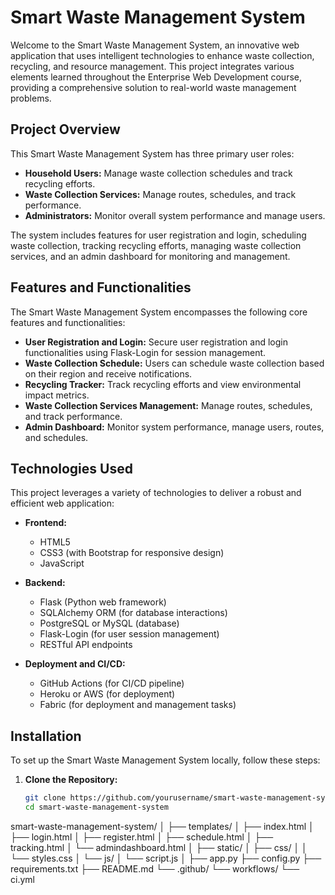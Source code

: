 
# Smart Waste Management System

Welcome to the Smart Waste Management System, an innovative web application that uses intelligent technologies to enhance waste collection, recycling, and resource management. This project integrates various elements learned throughout the Enterprise Web Development course, providing a comprehensive solution to real-world waste management problems.

## Project Overview

This Smart Waste Management System has three primary user roles:

- **Household Users:** Manage waste collection schedules and track recycling efforts.
- **Waste Collection Services:** Manage routes, schedules, and track performance.
- **Administrators:** Monitor overall system performance and manage users.

The system includes features for user registration and login, scheduling waste collection, tracking recycling efforts, managing waste collection services, and an admin dashboard for monitoring and management.

## Features and Functionalities

The Smart Waste Management System encompasses the following core features and functionalities:

- **User Registration and Login:** Secure user registration and login functionalities using Flask-Login for session management.
- **Waste Collection Schedule:** Users can schedule waste collection based on their region and receive notifications.
- **Recycling Tracker:** Track recycling efforts and view environmental impact metrics.
- **Waste Collection Services Management:** Manage routes, schedules, and track performance.
- **Admin Dashboard:** Monitor system performance, manage users, routes, and schedules.

## Technologies Used

This project leverages a variety of technologies to deliver a robust and efficient web application:

- **Frontend:**
  - HTML5
  - CSS3 (with Bootstrap for responsive design)
  - JavaScript

- **Backend:**
  - Flask (Python web framework)
  - SQLAlchemy ORM (for database interactions)
  - PostgreSQL or MySQL (database)
  - Flask-Login (for user session management)
  - RESTful API endpoints

- **Deployment and CI/CD:**
  - GitHub Actions (for CI/CD pipeline)
  - Heroku or AWS (for deployment)
  - Fabric (for deployment and management tasks)

## Installation

To set up the Smart Waste Management System locally, follow these steps:

1. **Clone the Repository:**
   ```sh
   git clone https://github.com/yourusername/smart-waste-management-system.git
   cd smart-waste-management-system


smart-waste-management-system/
│
├── templates/
│   ├── index.html
│   ├── login.html
│   ├── register.html
│   ├── schedule.html
│   ├── tracking.html
│   └── admindashboard.html
│
├── static/
│   ├── css/
│   │   └── styles.css
│   └── js/
│       └── script.js
│
├── app.py
├── config.py
├── requirements.txt
├── README.md
└── .github/
    └── workflows/
        └── ci.yml

